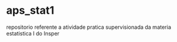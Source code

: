 # aps_stat1
repositorio referente a atividade pratica supervisionada da materia estatistica I do Insper

